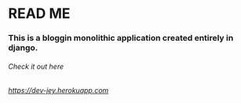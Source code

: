 # READ ME

### This is a bloggin monolithic application created entirely in django.

###### Check it out here 

###### https://dev-jey.herokuapp.com